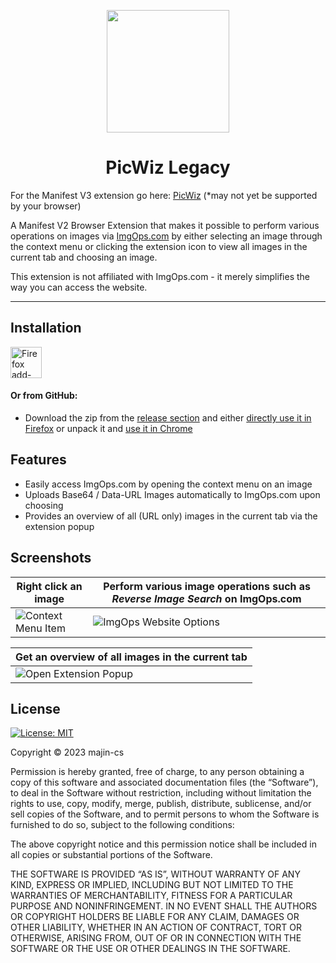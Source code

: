 <p align="center"><img width="196" height="196" src="https://i.imgur.com/zIXGZCg.png"></p>
<h1 align="center">PicWiz Legacy</h1>

For the Manifest V3 extension go here: [PicWiz](https://github.com/majin-cs/PicWiz) (*may not yet be supported by your browser)

A Manifest V2 Browser Extension that makes it possible to perform various operations on images via [ImgOps.com](https://ImgOps.com) by either selecting an image through the context menu or clicking the extension icon to view all images in the current tab and choosing an image.

This extension is not affiliated with ImgOps.com - it merely simplifies the way you can access the website.

----
## Installation

<a href="https://addons.mozilla.org/en-US/firefox/addon/picwiz-legacy/">
 <picture>
    <source srcset="https://i.imgur.com/ZluoP7T.png" media="(prefers-color-scheme: dark)">
    <img height="50" src="https://i.imgur.com/4PobQqE.png" alt="Firefox add-ons">
 </picture>
</a>

#### Or from GitHub:
- Download the zip from the [release section](https://github.com/majin-cs/PicWiz-Legacy/releases) and either [directly use it in Firefox](https://extensionworkshop.com/documentation/publish/submitting-an-add-on/) or unpack it and [use it in Chrome ](https://developer.chrome.com/docs/extensions/mv3/getstarted/development-basics/#load-unpacked)

## Features

- Easily access ImgOps.com by opening the context menu on an image
- Uploads Base64 / Data-URL Images automatically to ImgOps.com upon choosing 
- Provides an overview of all (URL only) images in the current tab via the extension popup

## Screenshots

| Right click an image | Perform various image operations such as *Reverse Image Search* on ImgOps.com |
| -------- | -------- | 
| ![Context Menu Item](https://i.imgur.com/CECo9n7.png) | ![ImgOps Website Options](https://i.imgur.com/LBWH7qV.png) |


| Get an overview of all images in the current tab |
| -------- |
| ![Open Extension Popup](https://i.imgur.com/IFERT3h.gif)  |


## License

[![License: MIT](https://img.shields.io/badge/License-MIT-yellow.svg)](https://opensource.org/licenses/MIT) 

Copyright © 2023 majin-cs

Permission is hereby granted, free of charge, to any person obtaining a copy of this software and associated documentation files (the “Software”), to deal in the Software without restriction, including without limitation the rights to use, copy, modify, merge, publish, distribute, sublicense, and/or sell copies of the Software, and to permit persons to whom the Software is furnished to do so, subject to the following conditions:

The above copyright notice and this permission notice shall be included in all copies or substantial portions of the Software.

THE SOFTWARE IS PROVIDED “AS IS”, WITHOUT WARRANTY OF ANY KIND, EXPRESS OR IMPLIED, INCLUDING BUT NOT LIMITED TO THE WARRANTIES OF MERCHANTABILITY, FITNESS FOR A PARTICULAR PURPOSE AND NONINFRINGEMENT. IN NO EVENT SHALL THE AUTHORS OR COPYRIGHT HOLDERS BE LIABLE FOR ANY CLAIM, DAMAGES OR OTHER LIABILITY, WHETHER IN AN ACTION OF CONTRACT, TORT OR OTHERWISE, ARISING FROM, OUT OF OR IN CONNECTION WITH THE SOFTWARE OR THE USE OR OTHER DEALINGS IN THE SOFTWARE.
